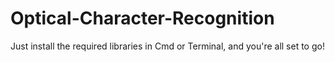 # Optical-Character-Recognition
Just install the required libraries in Cmd or Terminal, and you're all set to go!
